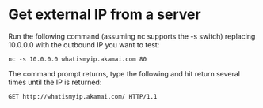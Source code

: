 # Get external IP from a server

Run the following command (assuming nc supports the -s switch) replacing 10.0.0.0 with the outbound IP you want to test:


```
nc -s 10.0.0.0 whatismyip.akamai.com 80
```

The command prompt returns, type the following and hit return several times until the IP is returned:


```
GET http://whatismyip.akamai.com/ HTTP/1.1
```
